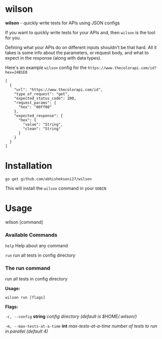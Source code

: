 # wilson
**wilson** - quickly write tests for APIs using JSON configs

If you want to quickly write tests for your APIs and, then `wilson` is the tool for you.

Defining what your APIs do on different inputs shouldn't be that hard. All it takes is some info about the parameters, or request body, and what to expect in the response (along with data types).

Here's an example `wilson` config for the `https://www.thecolorapi.com/id?hex=24B1E0`

```
[
  {
    "url": "https://www.thecolorapi.com/id",
    "type_of_request": "get",
    "expected_status_code": 200,
    "request_params": {
      "hex": "00ff00"
    },
    "expected_response": {
      "hex": {
        "value": "String",
        "clean": "String"
      }
    }
  }
]

```

# Installation

```
go get github.com/abhisheksoni27/wilson
```

This will install the `wilson` command in your `GOBIN`

# Usage
  wilson [command]

### Available Commands
  `help`        Help about any command
  
  
  `run`         run all tests in config directory

### The run command
run all tests in config directory

**Usage:**

```
wilson run [flags]
```

**Flags:**

  `-c, --config` **string**               _config directory (default is $HOME/.wilson/)_
  
  
  `-m, --max-tests-at-a-time` **int**   _max-tests-at-a-time number of tests to run in parallel (default 4)_
